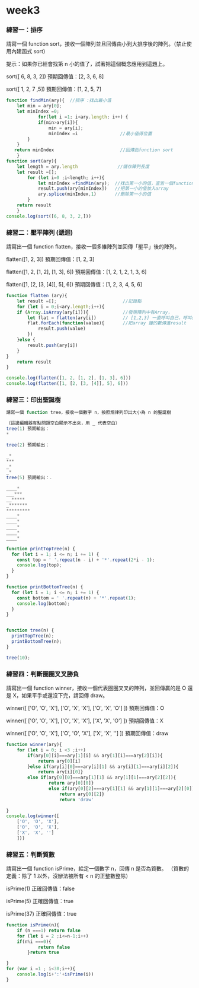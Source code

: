 # week3

### 練習一：排序
請寫一個 function sort，接收一個陣列並且回傳由小到大排序後的陣列。（禁止使用內建函式 sort）

提示：如果你已經會找第 n 小的值了，試著把這個概念應用到這題上。

sort([ 6, 8, 3, 2]) 預期回傳值：[2, 3, 6, 8]

sort([ 1, 2, 7 ,5]) 預期回傳值：[1, 2, 5, 7]
```js
function findMin(ary){  //排序 :找出最小值
    let min = ary[0]; 
    let minIndex =0;
            for(let i =1; i<ary.length; i++) {      
            if(min>ary[i]){                     
                min = ary[i];
                minIndex =i                //最小值得位置
        }        
    }        
   return minIndex                         //回傳到function sort
    } 
function sort(ary){
    let length = ary.length               //儲存陣列長度
    let result =[];              
        for (let i=0 ;i<length; i++){
            let minIndex =findMin(ary);  //找出第一小的值，宣告一個function return回來的值
            result.push(ary[minIndex])   //把第一小的值放入array
            ary.splice(minIndex,1)       //刪除第一小的值
        }
    return result
    }
console.log(sort([6, 8, 3, 2,]))
```
### 練習二：壓平陣列 (遞迴)
請寫出一個 function flatten，接收一個多維陣列並回傳「壓平」後的陣列。

flatten([1, 2, 3]) 預期回傳值：[1, 2, 3]

flatten([1, 2, [1, 2], [1, 3], 6]) 預期回傳值：[1, 2, 1, 2, 1, 3, 6]

flatten([1, [2, [3, [4]], 5], 6]) 預期回傳值：[1, 2, 3, 4, 5, 6]

```js
function flatten (ary){
    let result =[];                         //記錄點
    for (let i = 0;i<ary.length;i++){
    if (Array.isArray(ary[i])){             //發現陣列中有Array，
        let flat = flatten(ary[i])          // [1,2,3] 一直呼叫自己，呼叫壓平的function
        flat.forEach(function(value){       //把array 鐘的數傳進result
            result.push(value)
        })
    }else {
        result.push(ary[i])
    }
}
    return result
}

console.log(flatten([1, 2, [1, 2], [1, 3], 6]))
console.log(flatten([1, [2, [3, [4]], 5], 6]))

```
### 練習三：印出聖誕樹

```js
請寫一個 function tree，接收一個數字 n，按照規律列印出大小為 n 的聖誕樹

（這邊編輯器有點問題空白顯示不出來，用 _ 代表空白）
tree(1) 預期輸出：
*

tree(2) 預期輸出：

_*
***
_*
_*
tree(5) 預期輸出：.

____*
___***
__*****
_*******
*********
____*
____*
____*
____*
____*
```

```js
function printTopTree(n) {
  for (let i = 1; i <= n; i += 1) {
    const top = ' '.repeat(n - i) + '*'.repeat(2*i - 1);
    console.log(top);
  }
}

function printBottomTree(n) {
  for (let i = 1; i <= n; i += 1) {
    const bottom = ' '.repeat(n) + '*'.repeat(1);
    console.log(bottom);
  }
}


function tree(n) {
  printTopTree(n);
  printBottomTree(n);
}

tree(10);
```
### 練習四：判斷圈圈叉叉勝負
請寫出一個 function winner，接收一個代表圈圈叉叉的陣列，並回傳贏的是 O 還是 X，如果平手或還沒下完，請回傳 draw。

winner([
['O', 'O', 'X'],
['O', 'X', 'X'],
['O', 'X', 'O']
]) 預期回傳值：O

winner([
['O', 'O', 'X'],
['O', 'X', 'X'],
['X', 'X', 'O']
]) 預期回傳值：X

winner([
['O', 'O', 'X'],
['O', 'O', 'X'],
['X', 'X', '']
]) 預期回傳值：draw

```js
function winner(ary){
    for (let i = 0; i <3 ;i++)
        if(ary[0][i]===ary[1][i] && ary[1][i]===ary[2][i]){
            return ary[0][i]
        }else if(ary[i][0]===ary[i][1] && ary[i][1]===ary[i][2]){
            return ary[i][0]}
        else if(ary[0][0]===ary[1][1] && ary[1][1]===ary[2][2]){
                return ary[0][0]}
                else if(ary[0][2]===ary[1][1] && ary[1][1]===ary[2][0]){
                    return ary[0][2]}
                    return 'draw'
    
}
console.log(winner([
    ['O', 'O', 'X'],
    ['O', 'O', 'X'],
    ['X', 'X', '']
    ]))
```
### 練習五：判斷質數
請寫出一個 function isPrime，給定一個數字 n，回傳 n 是否為質數。
（質數的定義：除了 1 以外，沒辦法被所有 < n 的正整數整除）

isPrime(1) 正確回傳值：false

isPrime(5) 正確回傳值：true

isPrime(37) 正確回傳值：true
```js
function isPrime(n){
    if (n ===1) return false  
    for (let i = 2 ;i<=n-1;i++)  
    if(n%i ===0){
            return false
        }return true

}
for (var i =1 ; i<30;i++){
    console.log(i+':'+isPrime(i))
}

```
### 

```js

```
### 

```js

```
### 

```js

```
### 

```js

```
### 

```js

```
### 

```js

```
### 

```js

```
### 

```js

```
### 

```js

```
